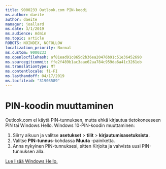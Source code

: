 ```yaml
---
title: 9000233 Outlook.com PIN-koodi
ms.author: daeite
author: daeite
manager: joallard
ms.date: 3/1/2019
ms.audience: Admin
ms.topic: article
ROBOTS: NOINDEX, NOFOLLOW
localization_priority: Normal
ms.custom: 9000233
ms.openlocfilehash: af81ead91c865d2b36ea20476b91c51e36452690
ms.sourcegitcommit: ffe2f489b1ac3aae62aa784c959da6a41c3261eb
ms.translationtype: MT
ms.contentlocale: fi-FI
ms.lasthandoff: 04/17/2019
ms.locfileid: "31903589"
---
```

# <a name="change-your-pin"></a>PIN-koodin muuttaminen

Outlook.com ei käytä PIN-tunnuksen, mutta ehkä kirjautua tietokoneeseen PIN tai Windows Hello. Windows 10-PIN-koodin muuttaminen:

1. Siirry alkuun ja valitse **asetukset** > **tilit** > **kirjautumisasetuksista**.
2. Valitse **PIN-tunnus**-kohdassa **Muuta** -painiketta.
3. Anna nykyinen PIN-tunnuksesi, sitten Kirjoita ja vahvista uusi PIN-tunnuksen alla.

[Lue lisää Windows Hello.](https://support.microsoft.com/help/17215/)